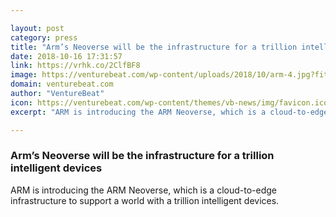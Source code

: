 ```yaml
---

layout: post
category: press
title: "Arm’s Neoverse will be the infrastructure for a trillion intelligent devices"
date: 2018-10-16 17:31:57
link: https://vrhk.co/2ClfBF8
image: https://venturebeat.com/wp-content/uploads/2018/10/arm-4.jpg?fit=1200%2C650&strip=all
domain: venturebeat.com
author: "VentureBeat"
icon: https://venturebeat.com/wp-content/themes/vb-news/img/favicon.ico
excerpt: "ARM is introducing the ARM Neoverse, which is a cloud-to-edge infrastructure to support a world with a trillion intelligent devices. "

---
```


### Arm’s Neoverse will be the infrastructure for a trillion intelligent devices

ARM is introducing the ARM Neoverse, which is a cloud-to-edge infrastructure to support a world with a trillion intelligent devices. 